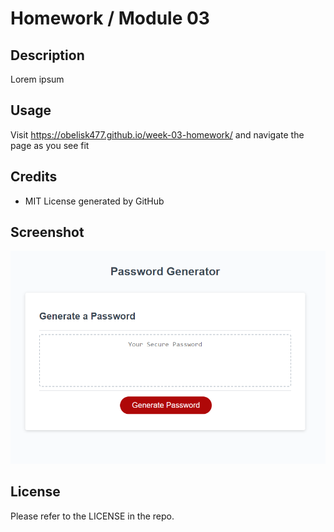 # Homework / Module 03

## Description

Lorem ipsum

## Usage

Visit https://obelisk477.github.io/week-03-homework/ and navigate the page as you see fit 

## Credits

* MIT License generated by GitHub

## Screenshot

![portfolio demo](./assets/images/ApplicationSS.png)

## License

Please refer to the LICENSE in the repo.